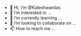 - 👋 Hi, I’m @Kaleshwardas
- 👀 I’m interested in ...
- 🌱 I’m currently learning ...
- 💞️ I’m looking to collaborate on ...
- 📫 How to reach me ...

<!---
Kaleshwardas/Kaleshwardas is a ✨ special ✨ repository because its `README.md` (this file) appears on your GitHub profile.
You can click the Preview link to take a look at your changes.
--->
